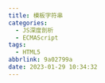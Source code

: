 ```yaml
---
title: 模板字符串
categories:
  - JS深度剖析
  - ECMAScript
tags:
  - HTML5
abbrlink: 9a02799a
date: 2023-01-29 10:34:32
---
```

